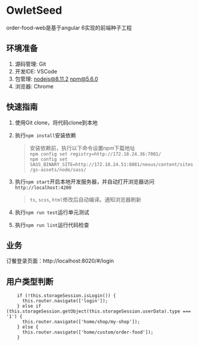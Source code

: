 # OwletSeed

order-food-web是基于angular 6实现的前端种子工程

## 环境准备

1. 源码管理: Git
2. 开发IDE: VSCode
3. 包管理: nodejs@8.11.2  npm@5.6.0
4. 浏览器: Chrome

## 快速指南

1. 使用Git clone，将代码clone到本地

2. 执行`npm install`安装依赖

    > 安装依赖前，执行以下命令设置npm下载地址  
    > `npm config set registry=http://172.18.24.36:7001/`  
    > `npm config set SASS_BINARY_SITE=http://172.18.24.51:8081/nexus/content/sites/gs-assets/node/sass/`

3. 执行`npm start`开启本地开发服务器，并自动打开浏览器访问`http://localhost:4200`

    > `ts`, `scss`, `html`修改后自动编译。通知浏览器刷新

4. 执行`npm run test`运行单元测试

5. 执行`npm run lint`运行代码检查

## 业务

订餐登录页面：http://localhost:8020/#/login

## 用户类型判断

```
    if (!this.storageSession.isLogin()) {
      this.router.navigate(['login']);
    } else if (this.storageSession.getObject(this.storageSession.userData).type === '1') {
      this.router.navigate(['home/shop/my-shop']);
    } else {
      this.router.navigate(['home/custom/order-food']);
    }
```

